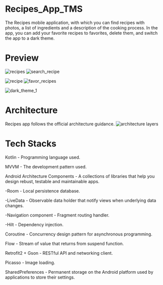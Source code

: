 # Recipes_App_TMS
The Recipes mobile application, with which you can find recipes with photos, a list of ingredients and a description of the cooking process. In the app, you can add your favorite recipes to favorites, delete them, and switch the app to a dark theme.
# Preview
![recipes](https://github.com/IgorBr777/Recipes_App_TMS/assets/114432428/b3632c80-59fc-4a80-bdf1-6d13b9bd693c)   ![search_recipe](https://github.com/IgorBr777/Recipes_App_TMS/assets/114432428/ee495149-0aae-410b-b754-25b9f48c89c8)





![recipe](https://github.com/IgorBr777/Recipes_App_TMS/assets/114432428/2dda5e52-b6ef-4322-a9cd-349116d0e89d)    ![favor_recipes](https://github.com/IgorBr777/Recipes_App_TMS/assets/114432428/4edbcab0-a51f-4b04-8aa0-7d56cdc5071e)






![dark_theme_1](https://github.com/IgorBr777/Recipes_App_TMS/assets/114432428/4484555c-1eac-44c6-9542-b74e147969c6)


# Architecture
Recipes app follows the official architecture guidance.
![architecture layers](https://github.com/IgorBr777/Recipes_App_TMS/assets/114432428/9283d40f-f6ea-434a-a3a9-3a3ece9c245c)
# Tech Stacks
Kotlin - Programming language used.

MVVM - The development pattern used.

Android Architecture Components - A collections of libraries that help you design rebust, testable and maintainable apps.

-Room - Local persistence database.
 
-LiveData - Observable data holder that notify views when underlying data changes.

-Navigation component - Fragment routing handler.

-Hilt - Dependency injection.

Coroutine - Concurrency design pattern for asynchronous programming.

Flow - Stream of value that returns from suspend function.

Retrofit2 + Gson - RESTful API and networking client.

Picasso - Image loading.

SharedPreferences - Permanent storage on the Android platform used by applications to store their settings.
